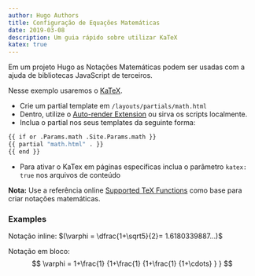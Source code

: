 ```yaml
---
author: Hugo Authors
title: Configuração de Equações Matemáticas
date: 2019-03-08
description: Um guia rápido sobre utilizar KaTeX
katex: true
---
```


Em um projeto Hugo as Notações Matemáticas podem ser usadas com a ajuda de bibliotecas JavaScript de terceiros.
<!--more-->

Nesse exemplo usaremos o [KaTeX](https://katex.org/).

- Crie um partial template em `/layouts/partials/math.html`
- Dentro, utilize o [Auto-render Extension](https://katex.org/docs/autorender.html) ou sirva os scripts localmente.
- Inclua o partial nos seus templates da seguinte forma:

```bash
{{ if or .Params.math .Site.Params.math }}
{{ partial "math.html" . }}
{{ end }}
```

- Para ativar o KaTex em páginas específicas inclua o parâmetro `katex: true` nos arquivos de conteúdo

**Nota:** Use a referência online [Supported TeX Functions](https://katex.org/docs/supported.html) como base para criar notações matemáticas.

### Examples

Notação inline: $(\varphi = \dfrac{1+\sqrt5}{2}= 1.6180339887…)$

Notação em bloco:
$$
 \varphi = 1+\frac{1} {1+\frac{1} {1+\frac{1} {1+\cdots} } }
$$
